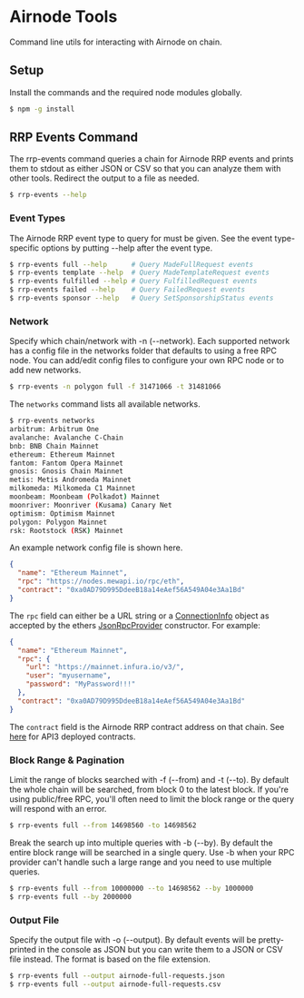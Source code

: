 # Airnode Tools

Command line utils for interacting with Airnode on chain.

## Setup

Install the commands and the required node modules globally.

```sh
$ npm -g install
```

## RRP Events Command

The rrp-events command queries a chain for Airnode RRP events and prints them to stdout as either JSON or CSV so that you can analyze them with other tools. Redirect the output to a file as needed.

```sh
$ rrp-events --help
```

### Event Types

The Airnode RRP event type to query for must be given. See the event type-specific options by putting --help after the event type.

```sh
$ rrp-events full --help      # Query MadeFullRequest events
$ rrp-events template --help  # Query MadeTemplateRequest events
$ rrp-events fulfilled --help # Query FulfilledRequest events
$ rrp-events failed --help    # Query FailedRequest events
$ rrp-events sponsor --help   # Query SetSponsorshipStatus events

```

### Network

Specify which chain/network with -n (--network). Each supported network has a config file in the networks folder that defaults to using a free RPC node. You can add/edit config files to configure your own RPC node or to add new networks.

```sh
$ rrp-events -n polygon full -f 31471066 -t 31481066
```

The `networks` command lists all available networks.

```sh
$ rrp-events networks
arbitrum: Arbitrum One
avalanche: Avalanche C-Chain
bnb: BNB Chain Mainnet
ethereum: Ethereum Mainnet
fantom: Fantom Opera Mainnet
gnosis: Gnosis Chain Mainnet
metis: Metis Andromeda Mainnet
milkomeda: Milkomeda C1 Mainnet
moonbeam: Moonbeam (Polkadot) Mainnet
moonriver: Moonriver (Kusama) Canary Net
optimism: Optimism Mainnet
polygon: Polygon Mainnet
rsk: Rootstock (RSK) Mainnet
```

An example network config file is shown here.

```json
{
  "name": "Ethereum Mainnet",
  "rpc": "https://nodes.mewapi.io/rpc/eth",
  "contract": "0xa0AD79D995DdeeB18a14eAef56A549A04e3Aa1Bd"
}
```

The `rpc` field can either be a URL string or a [ConnectionInfo](https://docs.ethers.io/v5/api/utils/web/#ConnectionInfo) object as accepted by the ethers [JsonRpcProvider](https://docs.ethers.io/v5/api/providers/jsonrpc-provider/#JsonRpcProvider) constructor. For example:

```json
{
  "name": "Ethereum Mainnet",
  "rpc": {
    "url": "https://mainnet.infura.io/v3/",
    "user": "myusername",
    "password": "MyPassword!!!"
  },
  "contract": "0xa0AD79D995DdeeB18a14eAef56A549A04e3Aa1Bd"
}
```

The `contract` field is the Airnode RRP contract address on that chain. See [here](https://docs.api3.org/airnode/v0.7/reference/airnode-addresses.html) for API3 deployed contracts.

### Block Range & Pagination

Limit the range of blocks searched with -f (--from) and -t (--to). By default the whole chain will be searched, from block 0 to the latest block. If you're using public/free RPC, you'll often need to limit the block range or the query will respond with an error.

```sh
$ rrp-events full --from 14698560 -to 14698562
```

Break the search up into multiple queries with -b (--by). By default the entire block range will be searched in a single query. Use -b when your RPC provider can't handle such a large range and you need to use multiple queries.

```sh
$ rrp-events full --from 10000000 --to 14698562 --by 1000000
$ rrp-events full --by 2000000
```

### Output File

Specify the output file with -o (--output). By default events will be pretty-printed in the console as JSON but you can write them to a JSON or CSV file instead. The format is based on the file extension.

```sh
$ rrp-events full --output airnode-full-requests.json
$ rrp-events full --output airnode-full-requests.csv
```
